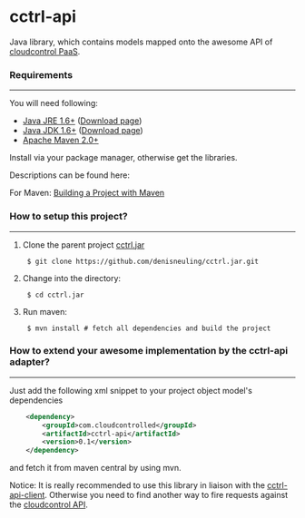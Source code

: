 # cctrl-api

Java library, which contains models mapped onto the awesome API of [cloudcontrol PaaS](https://www.cloudcontrol.com/).

### Requirements
---
You will need following:

- [Java JRE 1.6+](http://www.oracle.com/technetwork/java/javase/downloads) ([Download page](http://www.oracle.com/technetwork/java/javase/downloads/jre6-downloads-1637595.html))
- [Java JDK 1.6+](http://www.oracle.com/technetwork/java/javase/downloads) ([Download page](http://www.oracle.com/technetwork/java/javase/downloads/jdk6-downloads-1637591.html))
- [Apache Maven 2.0+](http://maven.apache.org/)

Install via your package manager, otherwise get the libraries.

Descriptions can be found here:

For Maven: [Building a Project with Maven](http://maven.apache.org/run-maven/index.html)

### How to setup this project?
---
1. Clone the parent project [cctrl.jar](https://github.com/denisneuling/cctrl.jar.git)

        $ git clone https://github.com/denisneuling/cctrl.jar.git

2. Change into the directory:

        $ cd cctrl.jar

3. Run maven:

        $ mvn install # fetch all dependencies and build the project


### How to extend your awesome implementation by the cctrl-api adapter?
---

Just add the following xml snippet to your project object model's dependencies

``` xml
	<dependency>
	    <groupId>com.cloudcontrolled</groupId>
	    <artifactId>cctrl-api</artifactId>
	    <version>0.1</version>
	</dependency>
```

and fetch it from maven central by using mvn.

Notice: It is really recommended to use this library in liaison with the [cctrl-api-client](https://github.com/denisneuling/cctrl.jar/tree/master/cctrl-api-client). Otherwise you need to find another way to fire requests against the [cloudcontrol API](https://api.cloudcontrol.com/).
